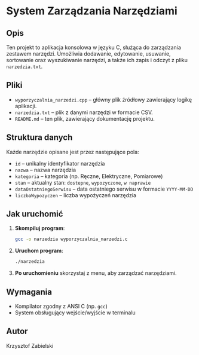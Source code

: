# System Zarządzania Narzędziami

## Opis

Ten projekt to aplikacja konsolowa w języku C, służąca do zarządzania zestawem narzędzi. Umożliwia dodawanie, edytowanie, usuwanie, sortowanie oraz wyszukiwanie narzędzi, a także ich zapis i odczyt z pliku `narzedzia.txt`.

## Pliki

- `wyporzyczalnia_narzedzi.cpp` – główny plik źródłowy zawierający logikę aplikacji.
- `narzedzia.txt` – plik z danymi narzędzi w formacie CSV.
- `README.md` – ten plik, zawierający dokumentację projektu.

## Struktura danych

Każde narzędzie opisane jest przez następujące pola:
- `id` – unikalny identyfikator narzędzia
- `nazwa` – nazwa narzędzia
- `kategoria` – kategoria (np. Ręczne, Elektryczne, Pomiarowe)
- `stan` – aktualny stan: `dostepne`, `wypozyczone`, `w naprawie`
- `dataOstatniegoSerwisu` – data ostatniego serwisu w formacie `YYYY-MM-DD`
- `liczbaWypozyczen` – liczba wypożyczeń narzędzia

## Jak uruchomić

1. **Skompiluj program**:
   ```bash
   gcc -o narzedzia wyporzyczalnia_narzedzi.c
   ```

2. **Uruchom program**:
   ```bash
   ./narzedzia
   ```

3. **Po uruchomieniu** skorzystaj z menu, aby zarządzać narzędziami.

## Wymagania

- Kompilator zgodny z ANSI C (np. `gcc`)
- System obsługujący wejście/wyjście w terminalu

## Autor
Krzysztof Zabielski